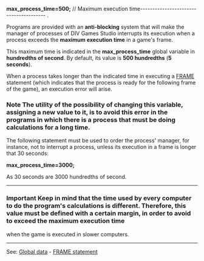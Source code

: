 **max_process_time=500;** // Maximum execution time---------------------------------------
.

Programs are provided with an **anti-blocking** system that will make the manager of processes of DIV Games Studio interrupts its execution when a process exceeds the **maximum execution time** in a game's frame.

This maximum time is indicated in the **max_process_time** global variable in **hundredths of second**. By default, its value is **500 hundredths** (**5 seconds**).

When a process takes longer than the indicated time in
executing a [FRAME](frame_statement.md) statement (which indicates that the process
is ready for the following frame of the game), an execution error will arise.

### Note The utility of the possibility of changing this variable, assigning a new value to it, is to avoid this error in the programs in which there is a process that must be doing calculations for a long time.

The following statement must be used to order the process' manager, for instance, not to interrupt a process, unless its execution in a frame is longer that 30 seconds:

  **max_process_time=3000;**

As 30 seconds are 3000 hundredths of second.

---------------------------------------


### Important Keep in mind that the time used by every computer to do the program's calculations is different. Therefore, this value must be defined with a certain margin, in order to avoid to exceed  the **maximum execution time**
when the game is executed in slower computers.

---------------------------------------
See: [Global data](predefined_global_data.md) - [FRAME statement](frame_statement.md)

